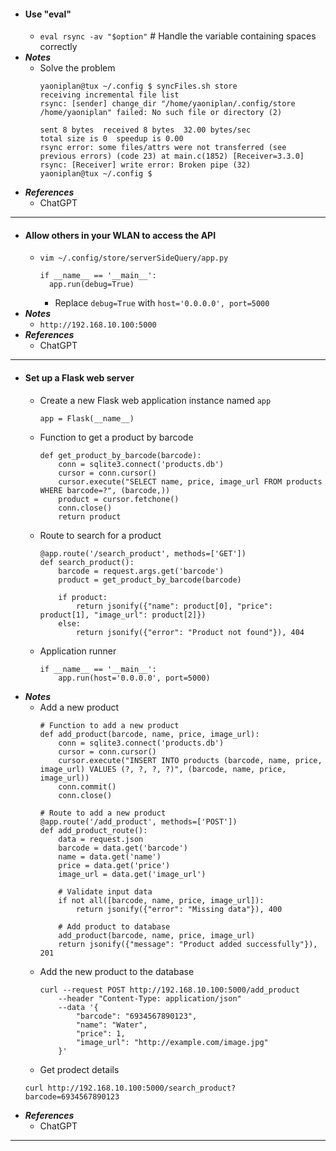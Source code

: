 - #### Use "eval"
    - `eval rsync -av "$option"` # Handle the variable containing spaces correctly
- ***Notes***
    - Solve the problem
      ```
      yaoniplan@tux ~/.config $ syncFiles.sh store                   
      receiving incremental file list
      rsync: [sender] change_dir "/home/yaoniplan/.config/store /home/yaoniplan" failed: No such file or directory (2)
      
      sent 8 bytes  received 8 bytes  32.00 bytes/sec
      total size is 0  speedup is 0.00
      rsync error: some files/attrs were not transferred (see previous errors) (code 23) at main.c(1852) [Receiver=3.3.0]
      rsync: [Receiver] write error: Broken pipe (32)
      yaoniplan@tux ~/.config $
      ```
- ***References***
    - ChatGPT
- ---
- #### Allow others in your WLAN to access the API
    - `vim ~/.config/store/serverSideQuery/app.py`
      ```
      if __name__ == '__main__':
        app.run(debug=True)
      ```
        - Replace `debug=True` with `host='0.0.0.0', port=5000`
- ***Notes***
    - `http://192.168.10.100:5000`
- ***References***
    - ChatGPT
- ---
- #### Set up a Flask web server
    - Create a new Flask web application instance named `app`
      ```
      app = Flask(__name__)
      ```
    - Function to get a product by barcode
      ```
      def get_product_by_barcode(barcode):
          conn = sqlite3.connect('products.db')
          cursor = conn.cursor()
          cursor.execute("SELECT name, price, image_url FROM products WHERE barcode=?", (barcode,))
          product = cursor.fetchone()
          conn.close()
          return product
      ```
    - Route to search for a product
      ```
      @app.route('/search_product', methods=['GET'])
      def search_product():
          barcode = request.args.get('barcode')
          product = get_product_by_barcode(barcode)
          
          if product:
              return jsonify({"name": product[0], "price": product[1], "image_url": product[2]})
          else:
              return jsonify({"error": "Product not found"}), 404
      ```
    - Application runner
      ```
      if __name__ == '__main__':
          app.run(host='0.0.0.0', port=5000)
      ```
- ***Notes***
    - Add a new product
      ```
      # Function to add a new product
      def add_product(barcode, name, price, image_url):
          conn = sqlite3.connect('products.db')
          cursor = conn.cursor()
          cursor.execute("INSERT INTO products (barcode, name, price, image_url) VALUES (?, ?, ?, ?)", (barcode, name, price, image_url))
          conn.commit()
          conn.close()
      
      # Route to add a new product
      @app.route('/add_product', methods=['POST'])
      def add_product_route():
          data = request.json
          barcode = data.get('barcode')
          name = data.get('name')
          price = data.get('price')
          image_url = data.get('image_url')
          
          # Validate input data
          if not all([barcode, name, price, image_url]):
              return jsonify({"error": "Missing data"}), 400

          # Add product to database
          add_product(barcode, name, price, image_url)
          return jsonify({"message": "Product added successfully"}), 201
      ```
    - Add the new product to the database
      ```
      curl --request POST http://192.168.10.100:5000/add_product
          --header "Content-Type: application/json"
          --data '{
              "barcode": "6934567890123",
              "name": "Water",
              "price": 1,
              "image_url": "http://example.com/image.jpg"
          }'
      ```
    - Get prodect details
     ```
     curl http://192.168.10.100:5000/search_product?barcode=6934567890123
     ```
- ***References***
    - ChatGPT
- ---
